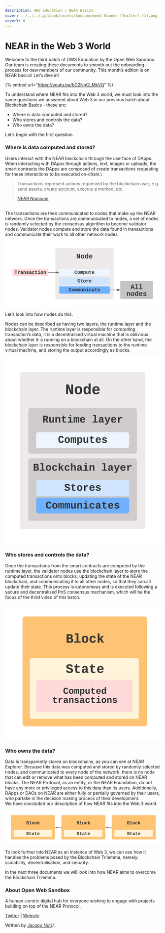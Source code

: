 ```yaml
---
description: OWS Education / NEAR Basics
cover: ../../../.gitbook/assets/Announcement Banner (Twitter) (1).png
coverY: 0
---
```


# NEAR in the Web 3 World

Welcome to the third batch of OWS Education by the Open Web Sandbox. Our team is creating these documents to smooth out the onboarding process for new members of our community. This month’s edition is on NEAR basics! Let’s dive in!

{% embed url="https://youtu.be/bD2NhCLMkVQ" %}

To understand where NEAR fits into the Web 3 world, we must look into the same questions we answered about Web 3 in our previous batch about Blockchain Basics - these are:

* Where is data computed and stored?
* Who stores and controls the data?
* Who owns the data?

Let’s begin with the first question.

### Where is data computed and stored?

Users interact with the NEAR blockchain through the userface of DApps. When interacting with DApps through actions, text, images or uploads, the smart contracts the DApps are composed of create transactions requesting for these interactions to be executed on-chain.\


> Transactions represent actions requested by the blockchain user, e.g. send assets, create account, execute a method, etc.
>
> [NEAR Nomicon](https://nomicon.io/Architecture)

\
The transactions are then communicated to nodes that make up the NEAR network. Once the transactions are communicated to nodes, a set of nodes is randomly selected by the consensus algorithm to become validator nodes. Validator nodes compute and store the data found in transactions and communicate their work to all other network nodes.

![](../../../.gitbook/assets/Node.png)

Let’s look into how nodes do this.

Nodes can be described as having two layers, the runtime layer and the blockchain layer. The runtime layer is responsible for computing transaction’s data, it is a decentralised virtual machine that is oblivious about whether it is running on a blockchain at all. On the other hand, the blockchain layer is responsible for feeding transactions to the runtime virtual machine, and storing the output accordingly as blocks.

![](<../../../.gitbook/assets/Node layers (1).png>)

### Who stores and controls the data?

Once the transactions from the smart contracts are computed by the runtime layer, the validator nodes use the blockchain layer to store the computed transactions onto blocks, updating the state of the NEAR blockchain, and communicating it to all other nodes, so that they can all update their state. This process is autonomous and is executed following a secure and decentralised PoS consensus mechanism, which will be the focus of the third video of this batch.

### ![](<../../../.gitbook/assets/Block (1).png>)

### Who owns the data?

Data is transparently stored on blockchains, as you can see at NEAR Explorer. Because this data was computed and stored by randomly selected nodes, and communicated to every node of the network, there is no node that can edit or remove what has been computed and stored on NEAR blocks. The NEAR Protocol, as an entity, or the NEAR Foundation, do not have any more or privileged access to this data than its users. Additionally, DApps or DAOs on NEAR are either fully or partially governed by their users, who partake in the decision making process of their development.\
We have concluded our description of how NEAR fits into the Web 3 world.

![](../../../.gitbook/assets/blockchain.png)

To look further into NEAR as an instance of Web 3, we can see how it handles the problems posed by the Blockchain Trilemma, namely: scalability, decentralisation, and security.

In the next three documents we will look into how NEAR aims to overcome the Blockchain Trilemma.

### About Open Web Sandbox

A human-centric digital hub for everyone wishing to engage with projects building on top of the NEAR Protocol.

[Twitter](https://near.org/sandbox/) | [Website](https://twitter.com/OpenWebSandbox)

Written by [Jacopo Nuti](https://medium.com/@jacopo\_nuti).\
